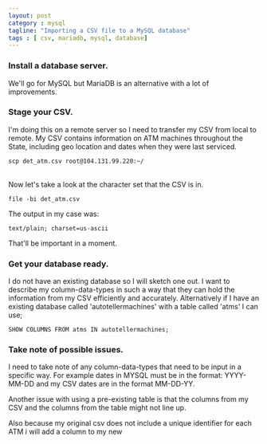 ```yaml
---
layout: post
category : mysql
tagline: "Importing a CSV file to a MySQL database"
tags : [ csv, mariadb, mysql, database]
---
```


### Install a database server.
We'll go for MySQL but MariaDB is an alternative with a lot of improvements.

### Stage your CSV.
I'm doing this on a remote server so I need to transfer my CSV from local to remote. My CSV contains information on ATM machines throughout the State, including
geo location and dates when they were last serviced. 
<br>
```
scp det_atm.csv root@104.131.99.220:~/
```
<br>
Now let's take a look at the character set that the CSV is in.

```
file -bi det_atm.csv
```

The output in my case was:

```
text/plain; charset=us-ascii
```

That'll be important in a moment. 

### Get your database ready.

I do not have an existing database so I will sketch one out. I want to describe my column-data-types in such a way that they can hold the information from my CSV efficiently and accurately. Alternatively if I have an existing database called 'autotellermachines' with a table called 'atms' I can use;

```
SHOW COLUMNS FROM atms IN autotellermachines;
```

### Take note of possible issues.
I need to take note of any column-data-types that need to be input in a specific way. For example dates in MYSQL must be in the format: YYYY-MM-DD and my CSV dates are in the format MM-DD-YY.

Another issue with using a pre-existing table is that the columns from my CSV and the columns from the table might not line up. 

Also because my original csv does not include a unique identifier for each ATM i will add a column to my new 


